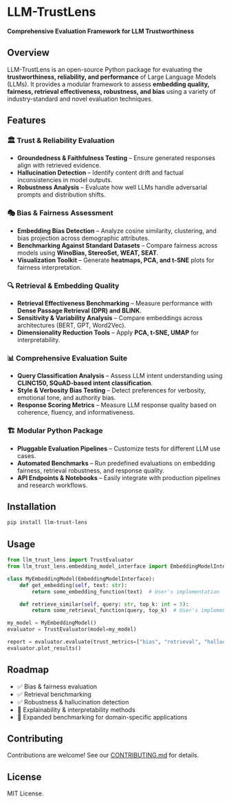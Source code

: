 # LLM-TrustLens  

**Comprehensive Evaluation Framework for LLM Trustworthiness**  

## Overview  
LLM-TrustLens is an open-source Python package for evaluating the **trustworthiness, reliability, and performance** of Large Language Models (LLMs). It provides a modular framework to assess **embedding quality, fairness, retrieval effectiveness, robustness, and bias** using a variety of industry-standard and novel evaluation techniques.  

## Features  

### 🏛 **Trust & Reliability Evaluation**  
- **Groundedness & Faithfulness Testing** – Ensure generated responses align with retrieved evidence.  
- **Hallucination Detection** – Identify content drift and factual inconsistencies in model outputs.  
- **Robustness Analysis** – Evaluate how well LLMs handle adversarial prompts and distribution shifts.  

### 🎭 **Bias & Fairness Assessment**  
- **Embedding Bias Detection** – Analyze cosine similarity, clustering, and bias projection across demographic attributes.  
- **Benchmarking Against Standard Datasets** – Compare fairness across models using **WinoBias, StereoSet, WEAT, SEAT**.  
- **Visualization Toolkit** – Generate **heatmaps, PCA, and t-SNE** plots for fairness interpretation.  

### 🔍 **Retrieval & Embedding Quality**  
- **Retrieval Effectiveness Benchmarking** – Measure performance with **Dense Passage Retrieval (DPR) and BLINK**.  
- **Sensitivity & Variability Analysis** – Compare embeddings across architectures (BERT, GPT, Word2Vec).  
- **Dimensionality Reduction Tools** – Apply **PCA, t-SNE, UMAP** for interpretability.  

### 📊 **Comprehensive Evaluation Suite**  
- **Query Classification Analysis** – Assess LLM intent understanding using **CLINC150, SQuAD-based intent classification**.  
- **Style & Verbosity Bias Testing** – Detect preferences for verbosity, emotional tone, and authority bias.  
- **Response Scoring Metrics** – Measure LLM response quality based on coherence, fluency, and informativeness.  

### 🏗 **Modular Python Package**  
- **Pluggable Evaluation Pipelines** – Customize tests for different LLM use cases.  
- **Automated Benchmarks** – Run predefined evaluations on embedding fairness, retrieval robustness, and response quality.  
- **API Endpoints & Notebooks** – Easily integrate with production pipelines and research workflows.  

## Installation  
```bash
pip install llm-trust-lens
```

## Usage  
```python
from llm_trust_lens import TrustEvaluator
from llm_trust_lens.embedding_model_interface import EmbeddingModelInterface

class MyEmbeddingModel(EmbeddingModelInterface):
    def get_embedding(self, text: str):
        return some_embedding_function(text)  # User's implementation

    def retrieve_similar(self, query: str, top_k: int = 5):
        return some_retrieval_function(query, top_k)  # User's implementation

my_model = MyEmbeddingModel()
evaluator = TrustEvaluator(model=my_model)

report = evaluator.evaluate(trust_metrics=["bias", "retrieval", "hallucination"])
evaluator.plot_results()
```

## Roadmap  
- ✅ Bias & fairness evaluation  
- ✅ Retrieval benchmarking  
- ✅ Robustness & hallucination detection  
- 🔄 Explainability & interpretability methods  
- 🔄 Expanded benchmarking for domain-specific applications  

## Contributing  
Contributions are welcome! See our [CONTRIBUTING.md](CONTRIBUTING.md) for details.  

## License  
MIT License.  
